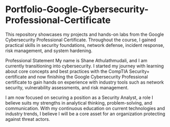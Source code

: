 # Portfolio-Google-Cybersecurity-Professional-Certificate
This repository showcases my projects and hands-on labs from the Google Cybersecurity Professional Certificate. Throughout the course, I gained practical skills in security foundations, network defense, incident response, risk management, and system hardening.

Professional Statement
My name is Shane Athulathmudali, and I am currently transitioning into cybersecurity. I started my journey with learning about core concepts and best practices with the CompTIA Security+ certificate and now finishing the Google Cybersecurity Professional certificate to gain hands on experience with industry tools such as network security, vulnerability assessments, and risk management.

I am now focused on securing a position as a Security Analyst, a role I believe suits my strengths in analytical thinking, problem-solving, and communication. With my continuous education on current technologies and industry trends, I believe I will be a core asset for an organization protecting against threat actors. 
